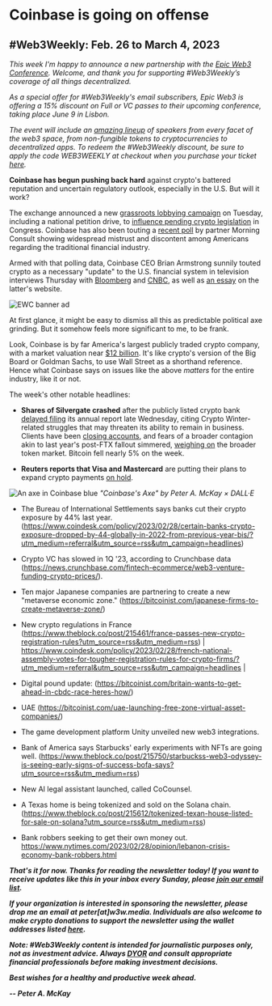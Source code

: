 # Coinbase is going on offense
## #Web3Weekly: Feb. 26 to March 4, 2023

*This week I'm happy to announce a new partnership with the [Epic Web3 Conference](https://www.epicweb3.com/). Welcome, and thank you for supporting #Web3Weekly’s coverage of all things decentralized.*

*As a special offer for #Web3Weekly's email subscribers, Epic Web3 is offering a 15% discount on Full or VC passes to their upcoming conference, taking place June 9 in Lisbon.*

*The event will include an [amazing lineup](https://www.epicweb3.com/#speaker) of speakers from every facet of the web3 space, from non-fungible tokens to cryptocurrencies to decentralized apps. To redeem the #Web3Weekly discount, be sure to apply the code WEB3WEEKLY at checkout when you purchase your ticket [here](http://bit.ly/3kDskvF).*

<!-- DOUBLE CHECK RSS FEEDS FOR LATE-BREAKING NEWS BEFORE GOING TO PRESS -->

**Coinbase has begun pushing back hard** against crypto's battered reputation and uncertain regulatory outlook, especially in the U.S. But will it work?

The exchange announced a new [grassroots lobbying campaign](https://twitter.com/coinbase/status/1630592674020335617) on Tuesday, including a national petition drive, to [influence pending crypto legislation](https://www.theblock.co/post/215829/coinbase-launches-grassroots-campaign-to-influence-us-lawmakers-and-regulators) in Congress. Coinbase has also been touting a [recent poll](https://assets.ctfassets.net/c5bd0wqjc7v0/WvuOkBwNXZsqhd6EWtkEL/7f94f8b6fbb222f3faf4d0346e473012/Morning_Consult_Cryptocurrency_Perception_Study_Feb2023_Memo__1_.pdf) by partner Morning Consult showing widespread mistrust and discontent among Americans regarding the traditional financial industry.

Armed with that polling data, Coinbase CEO Brian Armstrong sunnily touted crypto as a necessary "update" to the U.S. financial system in television interviews Thursday with [Bloomberg](https://www.youtube.com/watch?v=SZobPKQYRyE&t) and [CNBC](https://www.youtube.com/watch?v=xrMtYuYV_Yw), as well as [an essay](https://www.cnbc.com/2023/03/01/op-ed-offshoring-crypto-hurts-financial-system-americas-standing.html) on the latter's website.

![EWC banner ad](https://w3w.news/img/sponsored/ewc-banner.png)

At first glance, it might be easy to dismiss all this as predictable political axe grinding. But it somehow feels more significant to me, to be frank.

Look, Coinbase is by far America's largest publicly traded crypto company, with a market valuation near [$12 billion](https://duckduckgo.com/?q=ticker+COIN&t=brave&ia=stock). It's like crypto's version of the Big Board or Goldman Sachs, to use Wall Street as a shorthand reference. Hence what Coinbase says on issues like the above *matters* for the entire industry, like it or not.

The week's other notable headlines:

- **Shares of Silvergate crashed** after the publicly listed crypto bank [delayed filing](https://www.msn.com/en-us/money/companies/silvergate-capital-shares-drop-57-after-the-crypto-bank-delays-its-annual-report/ar-AA1893vp) its annual report late Wednesday, citing Crypto Winter-related struggles that may threaten its ability to remain in business. Clients have been [closing accounts](https://www.forbes.com/sites/digital-assets/2023/03/02/crypto-bank-silvergate-sees-client-exodus-as-delayed-annual-report-puts-future-in-question/), and fears of a broader contagion akin to last year's post-FTX fallout simmered, [weighing on](https://www.coindesk.com/markets/2023/03/03/bitcoin-ether-drop-over-5-in-massive-sell-off-as-market-continues-to-digest-silvergate/) the broader token market. Bitcoin fell nearly 5% on the week.

- **Reuters reports that Visa and Mastercard** are putting their plans to expand crypto payments [on hold](https://www.reuters.com/technology/visa-mastercard-pause-crypto-push-wake-industry-meltdown-sources-2023-02-28/).

![An axe in Coinbase blue](https://w3w.news/img/illos/axe-final.jpg)
*"Coinbase's Axe" by Peter A. McKay × DALL·E*

- The Bureau of International Settlements says banks cut their crypto exposure by 44% last year. (https://www.coindesk.com/policy/2023/02/28/certain-banks-crypto-exposure-dropped-by-44-globally-in-2022-from-previous-year-bis/?utm_medium=referral&utm_source=rss&utm_campaign=headlines)

- Crypto VC has slowed in 1Q '23, according to Crunchbase data (https://news.crunchbase.com/fintech-ecommerce/web3-venture-funding-crypto-prices/).

- Ten major Japanese companies are partnering to create a new "metaverse economic zone." (https://bitcoinist.com/japanese-firms-to-create-metaverse-zone/)

- New crypto regulations in France (https://www.theblock.co/post/215461/france-passes-new-crypto-registration-rules?utm_source=rss&utm_medium=rss) | https://www.coindesk.com/policy/2023/02/28/french-national-assembly-votes-for-tougher-registration-rules-for-crypto-firms/?utm_medium=referral&utm_source=rss&utm_campaign=headlines |

- Digital pound update: (https://bitcoinist.com/britain-wants-to-get-ahead-in-cbdc-race-heres-how/)

- UAE (https://bitcoinist.com/uae-launching-free-zone-virtual-asset-companies/)

- The game development platform Unity unveiled new web3 integrations. <!-- https://www.coindesk.com/web3/2023/02/28/gaming-engine-unity-taps-metamask-immutable-x-and-solana-for-web3-developer-tools/?utm_medium=referral&utm_source=rss&utm_campaign=headlines -->

- Bank of America says Starbucks' early experiments with NFTs are going well. (https://www.theblock.co/post/215750/starbuckss-web3-odyssey-is-seeing-early-signs-of-success-bofa-says?utm_source=rss&utm_medium=rss)

- New AI legal assistant launched, called CoCounsel. <!-- Need link. -->

- A Texas home is being tokenized and sold on the Solana chain. (https://www.theblock.co/post/215612/tokenized-texan-house-listed-for-sale-on-solana?utm_source=rss&utm_medium=rss)

- Bank robbers seeking to get their own money out. https://www.nytimes.com/2023/02/28/opinion/lebanon-crisis-economy-bank-robbers.html

<!--

Some additional candidates...

- Bitcoin miner Marathon is having accounting issues. (https://www.theblock.co/post/215869/bitcoin-miner-marathon-cancels-q4-earnings-call-over-accounting-corrections?utm_source=rss&utm_medium=rss)

- UBS says upcoming repayments for Mt. Gox victims won't destabilize the broader bitcoin market. (https://www.theblock.co/post/215752/ubs-says-mt-gox-repayments-are-unlikely-to-destabilize-bitcoin-price?utm_source=rss&utm_medium=rss)

- Grayscale is suing the SEC over its ETF inaction. (https://www.coindesk.com/policy/2023/02/28/grayscale-to-argue-secs-inconsistency-as-bitcoin-etf-dispute-heads-toward-court/?utm_medium=referral&utm_source=rss&utm_campaign=headlines)

- new cftc fraud charges against an ftx exec. <!-- need link

- The SEC subpoenaed Robinhood shortly after the FTX meltdown. (https://www.theblock.co/post/215568/sec-served-subpoena-to-robinhood-shortly-after-ftx-debacle?utm_source=rss&utm_medium=rss)

- ohio joined settlement with nexo. https://www.coindesk.com/policy/2023/02/28/ohio-joins-225m-multistate-settlement-against-crypto-lender-nexo/?utm_medium=referral&utm_source=rss&utm_campaign=headlines

- WSJ on iPhone hacking. (https://www.wsj.com/video/series/joanna-stern-personal-technology/apples-iphone-passcode-problem-how-thieves-can-take-over-in-minutes/967C3B74-90D3-45EA-BAA4-4ECDBB24715D)

- Ex-Googler gave interview to NYT about how she became disillusioned with its work culture. (https://podcasts.google.com/feed/aHR0cHM6Ly9mZWVkcy5zaW1wbGVjYXN0LmNvbS9rc0dZWl9aMw/episode/NmM3MGI1ODYtY2NhMC00Yjg3LTllNWQtYTNmM2YzNGFjODY3?sa=X&ved=0CAUQkfYCahcKEwj4r-vKlrb9AhUAAAAAHQAAAAAQAQ) -->

_**That's it for now. Thanks for reading the newsletter today! If you want to receive updates like this in your inbox every Sunday, please [join our email list](https://w3w.news).**_

_**If your organization is interested in sponsoring the newsletter, please drop me an email at peter[at]w3w.media. Individuals are also welcome to make crypto donations to support the newsletter using the wallet addresses listed [here](https://w3w.news/donations).**_

_**Note: #Web3Weekly content is intended for journalistic purposes only, not as investment advice. Always [DYOR](https://www.urbandictionary.com/define.php?term=DYOR) and consult appropriate financial professionals before making investment decisions.**_

_**Best wishes for a healthy and productive week ahead.**_  

_**-- Peter A. McKay**_
